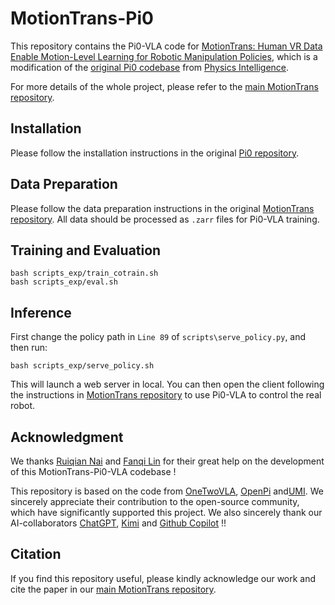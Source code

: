 # MotionTrans-Pi0

This repository contains the Pi0-VLA code for [MotionTrans: Human VR Data Enable Motion-Level Learning for Robotic Manipulation Policies](https://github.com/michaelyuancb/motiontrans), which is a modification of the [original Pi0 codebase](https://github.com/Physical-Intelligence/openpi) from [Physics Intelligence](https://www.physicalintelligence.company/).

For more details of the whole project, please refer to the [main MotionTrans repository](https://github.com/michaelyuancb/motiontrans).

## Installation

Please follow the installation instructions in the original [Pi0 repository](https://github.com/Physical-Intelligence/openpi). 

## Data Preparation

Please follow the data preparation instructions in the original [MotionTrans repository](https://github.com/michaelyuancb/motiontrans). All data should be processed as `.zarr` files for Pi0-VLA training.

## Training and Evaluation

```
bash scripts_exp/train_cotrain.sh
bash scripts_exp/eval.sh
```

## Inference

First change the policy path in `Line 89` of `scripts\serve_policy.py`, and then run:
```
bash scripts_exp/serve_policy.sh
```
This will launch a web server in local. You can then open the client following the instructions in [MotionTrans repository](https://github.com/michaelyuancb/motiontrans) to use Pi0-VLA to control the real robot. 


## Acknowledgment

We thanks [Ruiqian Nai](https://richard-coder-nai.github.io/) and [Fanqi Lin](https://fanqi-lin.github.io/) for their great help on the development of this MotionTrans-Pi0-VLA codebase !

This repository is based on the code from [OneTwoVLA](hhttps://github.com/Fanqi-Lin/OneTwoVLA), [OpenPi](https://github.com/Physical-Intelligence/openpi) and[UMI](https://github.com/real-stanford/universal_manipulation_interface). We sincerely appreciate their contribution to the open-source community, which have significantly supported this project. We also sincerely thank our AI-collaborators [ChatGPT](https://openai.com/chatgpt), [Kimi](https://www.kimi.com/) and [Github Copilot](https://github.com/features/copilot) !!

## Citation

If you find this repository useful, please kindly acknowledge our work and cite the paper in our [main MotionTrans repository](https://github.com/michaelyuancb/motiontrans).